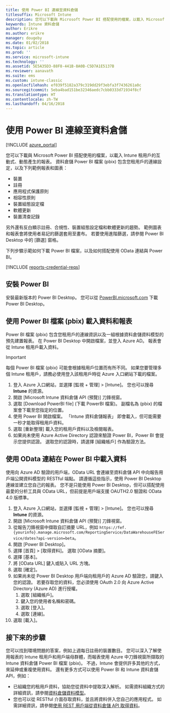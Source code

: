 ```yaml
---
title: 使用 Power BI 連線至資料倉儲
titlesuffix: Microsoft Intune
description: 您可以下載與 Microsoft Power BI 搭配使用的檔案，以載入 Microsoft Intune 租用戶動態產生的互動式報表。
keywords: Intune 資料倉儲
author: Erikre
ms.author: erikre
manager: dougeby
ms.date: 01/02/2018
ms.topic: article
ms.prod: ''
ms.service: microsoft-intune
ms.technology: ''
ms.assetid: 5E5A35D3-88F8-441B-8A0B-C5D7A1E5137B
ms.reviewer: aanavath
ms.suite: ems
ms.custom: intune-classic
ms.openlocfilehash: ef039f5182a379c319dd29f3ebfa3f7436261a0c
ms.sourcegitcommit: 5eba4bad151be32346aedc7cbb0333d71934f8cf
ms.translationtype: HT
ms.contentlocale: zh-TW
ms.lasthandoff: 04/16/2018
---
```

# <a name="connect-to-the-data-warehouse-with-power-bi"></a>使用 Power BI 連線至資料倉儲

[!INCLUDE [azure_portal](./includes/azure_portal.md)]

您可以下載與 Microsoft Power BI 搭配使用的檔案，以載入 Intune 租用戶的互動式、動態產生的報表。 資料倉儲 Power BI 檔案 (pbix) 包含您租用戶的連線設定，以及下列範例報表和圖表：  

  -  裝置
  -  註冊
  -  應用程式保護原則
  -  相容性原則
  -  裝置組態設定檔
  -  軟體更新
  -  裝置清查記錄

另外還有反白顯示註冊、合規性、裝置組態設定檔和軟體更新的趨勢。 範例圖表和報表會將使用者易記的篩選套用至畫布。 若要使用進階篩選，請參閱 Power BI Desktop 中的 [篩選] 窗格。

下列步驟示範如何下載 Power BI 檔案，以及如何搭配使用 OData 連結與 Power BI。

[!INCLUDE [reports-credential-reqs](./includes/reports-credential-reqs.md)]

## <a name="install-power-bi"></a>安裝 Power BI

安裝最新版本的 Power BI Desktop。 您可以從 [PowerBI.microsoft.com](https://powerbi.microsoft.com/desktop) 下載 Power BI Desktop。

## <a name="load-the-data-and-reports-using-the-power-bi-file-pbix"></a>使用 Power BI 檔案 (pbix) 載入資料和報表

Power BI 檔案 (pbix) 包含您租用戶的連線資訊以及一組根據資料倉儲資料模型的預先建置報表。 在 Power BI Desktop 中開啟檔案，並登入 Azure AD。 報表會從 Intune 租用戶載入資料。

> [!Important]  
> 每個 Power BI 檔案 (pbix) 可能會根據租用戶位置而有所不同。 如果您要管理多個 Intune 租用戶，請務必使用登入該租用戶時從 Azure 入口網站下載的檔案。  

1.  登入 Azure 入口網站，並選擇 [監視 + 管理] > [Intune]。 您也可以搜尋 **Intune** 的資源。  
2.  開啟 [Microsoft Intune 資料倉儲 API (預覽)] 刀鋒視窗。
3.  選取 [Download PowerBI file] (下載 PowerBI 檔案)。 副檔名為 (pbix) 的檔案會下載至您指定的位置。
4.  使用 Power BI 開啟檔案。 「Intune 資料倉儲報表」 即會載入，但可能需要一秒才能取得租用戶資料。
5.  選取 [重新整理] 載入您的租用戶資料以及檢閱報表。
6.  如果尚未使用 Azure Active Directory 認證來驗證 Power BI，Power BI 會提示您提供認證。 選取您的認證時，請選擇 [組織帳戶] 作為驗證方法。

## <a name="load-the-data-in-power-bi-using-the-odata-link"></a>使用 OData 連結在 Power BI 中載入資料

使用向 Azure AD 驗證的用戶端，OData URL 會連線至資料倉儲 API 中向報告用戶端公開資料模型的 RESTful 端點。 請遵循這些指示，使用 Power BI Desktop 連線並建立您自己的報表。 您不是只能使用 Power BI Desktop，但可以搭配使用最愛的分析工具與 OData URL，但前提是用戶端支援 OAUTH2.0 驗證和 OData 4.0 版標準。

1.  登入 Azure 入口網站，並選擇 [監視 + 管理] > [Intune]。 您也可以搜尋 **Intune** 的資源。  
2.  開啟 [Microsoft Intune 資料倉儲 API (預覽)] 刀鋒視窗。
3. 從報告刀鋒視窗中擷取自訂摘要 URL，例如 `https://fef.{yourinfo}.manage.microsoft.com/ReportingService/DataWarehouseFEService/dates?api-version=beta`。
4. 開啟 [Power BI Desktop]。
5. 選擇 [首頁] > [取得資料]。 選取 [OData 摘要]。
6. 選擇 [基本]。
7. 將 [OData URL] 鍵入或貼入 URL 方塊。
8. 選取 [確定]。
9. 如果尚未從 Power BI Desktop 用戶端向租用戶的 Azure AD 驗證您，請鍵入您的認證。 若要存取您的資料，您必須使用 OAuth 2.0 向 Azure Active Directory (Azure AD) 進行授權。  
    1.  選取 [組織帳戶]。  
    2.  鍵入您的使用者名稱和密碼。  
    3.  選取 [登入]。  
    4.  選取 [連線]。  
10. 選取 [載入]。

## <a name="next-steps"></a>接下來的步驟

您可以找到環境問題的答案，例如上週每日註冊的裝置數目。 您可以深入了解使用報表的 Intune 租用戶和用戶端母群體，而報表使用 Azure 中刀鋒視窗所擷取的 Intune 資料倉儲 Power BI 檔案 (pbix)。 不過，Intune 會提供許多其他的方式，來延伸或重複使用資料。 還有更多方式可以使用 Power BI 和 Intune 資料倉儲 API，例如：

<!-- -  You can use Power BI Desktop to create additional report types with your data. For example, you could create a custom chart representing the ratio of device manufactures in your enterprise. For more information about creating custom reports with Power BI and the Intune Data Warehouse, see `BLOG POST ON POWER BI`. -->
 -  已組織您的租用戶資料，協助您從資料中提取深入解析。 如需資料組織方式的詳細資訊，請參閱[資料倉儲資料模型](reports-ref-data-model.md)。
 -  您也可以從 RESTful 介面存取資料，並且將資料併入您自己的應用程式。 如需詳細資訊，請參閱[使用 REST 用戶端從資料倉儲 API 取得資料](reports-proc-data-rest.md)。
